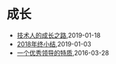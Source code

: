 # 成长
* [技术人的成长之路](/2019/2019-01-18-growth-road-for-technologist),2019-01-18
* [2018年终小结](/2019/2019-01-03-retrospect2018),2019-01-03
* [一个优秀领导的特质](/2016/2016-03-28-leader-character),2016-03-28
